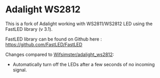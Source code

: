 Adalight WS2812
===============

This is a fork of Adalight working with WS2811/WS2812 LED using the FastLED library (v 3.1).

FastLED library can be found on Github here : https://github.com/FastLED/FastLED

Changes compared to [Wifsimster/adalight_ws2812](https://github.com/Wifsimster/adalight_ws2812):
- Automatically turn off the LEDs after a few seconds of no incoming signal.